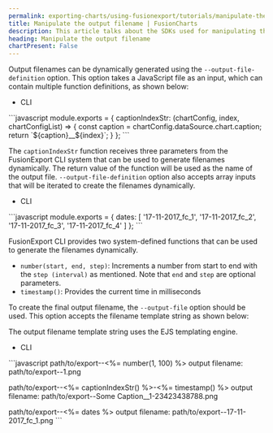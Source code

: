 ```yaml
---
permalink: exporting-charts/using-fusionexport/tutorials/manipulate-the-output-filename.html
title: Manipulate the output filename | FusionCharts
description: This article talks about the SDKs used for manipulating the output filename.
heading: Manipulate the output filename
chartPresent: False
---
```


Output filenames can be dynamically generated using the  `--output-file-definition`  option. This option takes a JavaScript file as an input, which can contain multiple function definitions, as shown below:

<ul class="code-tabs">
    <li class="active"><a data-toggle="cli">CLI</a></li>
</ul>

<div class="tab-content">
    <div class="tab cli-tab active">
```javascript
        module.exports = {
  captionIndexStr: (chartConfig, index, chartConfigList) => {
    const caption = chartConfig.dataSource.chart.caption;
    return `${caption}__${index}`;
  }
};
        ```
    </div>
</div>

The `captionIndexStr` function  receives three parameters from the FusionExport CLI system that can be used to generate filenames dynamically. The return value of the function will be used as the name of the output file.
`--output-file-definition` option also accepts array inputs that will be iterated to create the filenames dynamically.

<ul class="code-tabs">
    <li class="active"><a data-toggle="cli">CLI</a></li>
</ul>

<div class="tab-content">
    <div class="tab cli-tab active">
```javascript
        module.exports = {
  dates: [
    '17-11-2017_fc_1',
    '17-11-2017_fc_2',
    '17-11-2017_fc_3',
    '17-11-2017_fc_4'
  ]
};
        ```
    </div>
</div>


FusionExport CLI provides two system-defined functions that can be used to generate the filenames dynamically. 

* `number(start, end, step)`: Increments a number from start to end with the `step (interval)` as mentioned. Note that `end` and `step` are optional parameters.
* `timestamp()`: Provides the current time in milliseconds

To create the final output filename, the `--output-file` option should be used. This option accepts the filename template string as shown below:

<p class="text-info">The output filename template string uses the EJS templating engine.</p>

<ul class="code-tabs">
    <li class="active"><a data-toggle="cli">CLI</a></li>
</ul>

<div class="tab-content">
    <div class="tab cli-tab active">
```javascript
        path/to/export--<%= number(1, 100) %>
output filename: path/to/export--1.png

path/to/export--<%= captionIndexStr() %>-<%= timestamp() %>
output filename: path/to/export--Some Caption__1-23423438788.png

path/to/export--<%= dates %>
output filename: path/to/export--17-11-2017_fc_1.png
        ```
    </div>
</div>